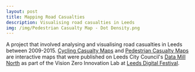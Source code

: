 ```yaml
---
layout: post
title: Mapping Road Casualties
description: Visualising road casualties in Leeds
img: /img/Pedestrian Casualty Map - Dot Density.png
---
```


A project that involved analysing and visualising road casualties in Leeds between 2009-2015. <a href="https://datamillnorth.org/products/cycling-casualty-map/">Cycling Casualty Maps</a> and <a href="https://datamillnorth.org/products/pedestrian-casualty-map/">Pedestrian Casualty Maps</a> are interactive maps that were published on Leeds City Council's <a href="https://datamillnorth.org/">Data Mill North</a> as part of the Vision Zero Innovation Lab at <a href="https://leedsdigitalfestival.org/">Leeds Digital Festival</a>.

<div class="col">
	<img class="col" src="{{ site.baseurl }}/img/Cycling Casualty Map - Dot Density II.png" alt="" title=""/>
</div>

<br>
<br>

<div class="col">
	<img class="col" src="{{ site.baseurl }}/img/Pedestrian Casualty Map - Dot Density II.png" alt="" title=""/>
</div>
